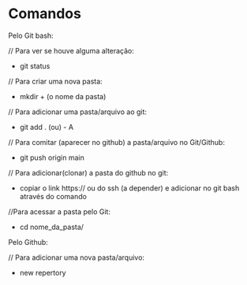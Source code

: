 # Comandos 

Pelo Git bash:

// Para ver se houve alguma alteração:

- git status

// Para criar uma nova pasta:

- mkdir + (o nome da pasta)

// Para adicionar uma pasta/arquivo ao git:

- git add . (ou) - A

// Para comitar (aparecer no github) a pasta/arquivo no Git/Github:

- git push origin main

// Para adicionar(clonar) a pasta do github no git:

- copiar o link https:// ou do ssh (a depender) e adicionar no git bash através do comando 

//Para acessar a pasta pelo Git:

- cd nome_da_pasta/



Pelo Github:

// Para adicionar uma nova pasta/arquivo:

- new repertory



